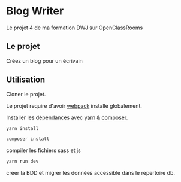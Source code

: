 # Blog Writer
Le projet 4 de ma formation DWJ sur OpenClassRooms

## Le projet
Créez un blog pour un écrivain

## Utilisation
Cloner le projet.

Le projet require d'avoir [webpack](https://webpack.github.io/docs/) installé globalement.

Installer les dépendances avec [yarn](https://yarnpkg.com/en/docs/install) & [composer](https://getcomposer.org/).

```bash
yarn install
```

```bash
composer install
```
compiler les fichiers sass et js

```bash
yarn run dev
```

créer la BDD et migrer les données accessible dans le repertoire db.


